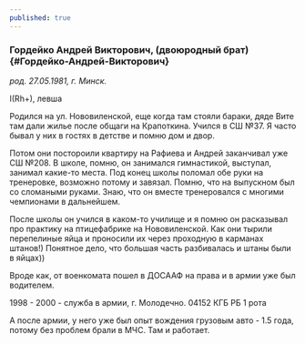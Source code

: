 ```yaml
---
published: true
---
```


### Гордейко Андрей Викторович, (двоюродный брат) {#Гордейко-Андрей-Викторович}

_род. 27.05.1981, г. Минск._

I(Rh+), левша

Родился на ул. Нововиленской, еще когда там стояли бараки, дяде Вите там дали жилье после общаги на Крапоткина.
Учился в СШ №37. 
Я часто бывал у них в гостях в детстве и помню дом и двор.

Потом они постороили квартиру на Рафиева и Андрей заканчивал уже СШ №208.
В школе, помню, он занимался гимнастикой, выступал, занимал какие-то места. 
Под конец школы поломал обе руки на тренеровке, возможно потому и завязал. Помню, что на выпускном был со сломаными руками.
Знаю, что он вместе тренеровался с многими чемпионами в дальнейшем.

После школы он учился в каком-то училище и я помню он расказывал про практику на птицефабрике на Нововиленской. 
Как они тырили перепелиные яйца и проносили их через проходную в карманах штанов!) Понятное дело, что большая часть разбивалась и штаны были в яйцах))

Вроде как, от военкомата пошел в ДОСААФ на права и в армии уже был водителем.

1998 - 2000 - служба в армии, г. Молодечно. 04152 КГБ РБ 1 рота

А после армии, у него уже был опыт вождения грузовым авто - 1.5 года, потому без проблем брали в МЧС.
Там и работает.
        
